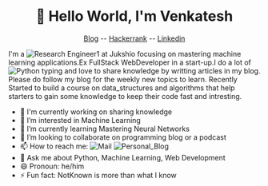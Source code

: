 <div align='center'>
  <h1>
    <span class="wave">👋</span> Hello World, I'm Venkatesh
  </h1>
  <p align='center'>
    <a href='https://venkatesht.hashnode.dev/'>Blog</a> -- 
    <a href='https://www.hackerrank.com/venkateshtantra1'>Hackerrank</a> --
    <a href='https://www.linkedin.com/in/venkatesh-tantravahi-39205617a'>Linkedin</a>
  </p>
</div>

I'm a ![Research Engineer1 at Jukshio]() focusing on mastering machine learning applications.Ex FullStack WebDeveloper in a start-up.I do a lot of ![Python]() typing and love to share knowledge by writting articles in my blog.
Please do follow my blog for the weekly new topics to learn. Recently Started to build a course on data_structures and algorithms that help starters to gain some knowledge to keep 
their code fast and intresting.

- 💼 I'm currently working on sharing knowledge
- 👀 I’m interested in Machine Learning
- 🌱 I’m currently learning Mastering Neural Networks
- 💞️ I’m looking to collaborate on programming blog or a podcast
- 📫 How to reach me: ![Mail]('venkateshtantravahi99@gmail.com')  ![Personal_Blog]('https://venkatesht.hashnode.dev/')
- 🙋 Ask me about Python, Machine Learning, Web Development
- 😄 Pronoun: he/him
- ⚡ Fun fact: NotKnown is more than what I know
